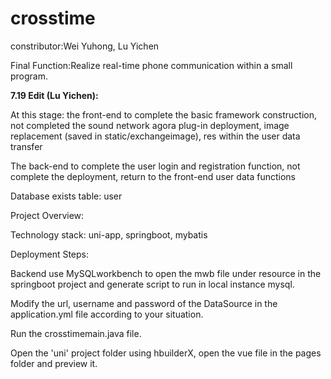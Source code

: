 # crosstime

constributor:Wei Yuhong, Lu Yichen

Final Function:Realize real-time phone communication within a small program.

**7.19 Edit (Lu Yichen):**

At this stage: the front-end to complete the basic framework construction, not completed the sound network agora plug-in deployment, image replacement (saved in static/exchangeimage), res within the user data transfer

The back-end to complete the user login and registration function, not complete the deployment, return to the front-end user data functions

Database exists table: user

Project Overview:

Technology stack: uni-app, springboot, mybatis

Deployment Steps:

Backend use MySQLworkbench to open the mwb file under resource in the springboot project and generate script to run in local instance mysql.

Modify the url, username and password of the DataSource in the application.yml file according to your situation.

Run the crosstimemain.java file.

Open the 'uni' project folder using hbuilderX, open the vue file in the pages folder and preview it.
